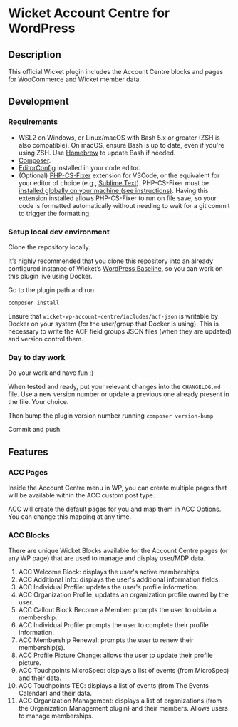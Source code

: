 # Wicket Account Centre for WordPress

## Description

This official Wicket plugin includes the Account Centre blocks and pages for WooCommerce and Wicket member data.

## Development

### Requirements

- WSL2 on Windows, or Linux/macOS with Bash 5.x or greater (ZSH is also compatible). On macOS, ensure Bash is up to date, even if you're using ZSH. Use [Homebrew](https://formulae.brew.sh/formula/bash) to update Bash if needed.
- [Composer](https://getcomposer.org/).
- [EditorConfig](https://editorconfig.org/) installed in your code editor.
- (Optional) [PHP-CS-Fixer](https://marketplace.visualstudio.com/items?itemName=higoka.php-cs-fixer) extension for VSCode, or the equivalent for your editor of choice (e.g., [Sublime Text](https://packagecontrol.io/packages/PHP%20CS%20Fixer)). PHP-CS-Fixer must be [installed globally on your machine (see instructions)](https://cs.symfony.com/doc/installation.html). Having this extension installed allows PHP-CS-Fixer to run on file save, so your code is formatted automatically without needing to wait for a git commit to trigger the formatting.

### Setup local dev environment

Clone the repository locally.

It’s highly recommended that you clone this repository into an already configured instance of Wicket’s [WordPress Baseline](https://github.com/industrialdev/wordpress-baseline), so you can work on this plugin live using Docker.

Go to the plugin path and run:

```
composer install
```

Ensure that `wicket-wp-account-centre/includes/acf-json` is writable by Docker on your system (for the user/group that Docker is using). This is necessary to write the ACF field groups JSON files (when they are updated) and version control them.

### Day to day work

Do your work and have fun :)

When tested and ready, put your relevant changes into the `CHANGELOG.md` file. Use a new version number or update a previous one already present in the file. Your choice.

Then bump the plugin version number running `composer version-bump`

Commit and push.

## Features

### ACC Pages

Inside the Account Centre menu in WP, you can create multiple pages that will be available within the ACC custom post type.

ACC will create the default pages for you and map them in ACC Options. You can change this mapping at any time.

### ACC Blocks

There are unique Wicket Blocks available for the Account Centre pages (or any WP page) that are used to manage and display user/MDP data.

1. ACC Welcome Block: displays the user's active memberships.
2. ACC Additional Info: displays the user's additional information fields.
3. ACC Individual Profile: updates the user's profile information.
4. ACC Organization Profile: updates an organization profile owned by the user.
5. ACC Callout Block Become a Member: prompts the user to obtain a membership.
6. ACC Individual Profile: prompts the user to complete their profile information.
7. ACC Membership Renewal: prompts the user to renew their membership(s).
8. ACC Profile Picture Change: allows the user to update their profile picture.
9. ACC Touchpoints MicroSpec: displays a list of events (from MicroSpec) and their data.
10. ACC Touchpoints TEC: displays a list of events (from The Events Calendar) and their data.
11. ACC Organization Management: displays a list of organizations (from the Organization Management plugin) and their members. Allows users to manage memberships.
